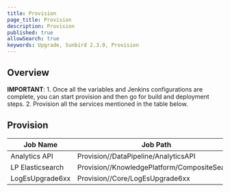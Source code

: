 ```yaml
---
title: Provision
page_title: Provision
description: Provision
published: true
allowSearch: true
keywords: Upgrade, Sunbird 2.3.0, Provision
---
```


## Overview

**IMPORTANT**: 1. Once all the variables and Jenkins configurations are complete, you can start provision and 
then go for build and deployment steps.
2. Provision all the services mentioned in the table below.

## Provision

Job Name | Job Path |
--- | --- |
Analytics API| Provision/<env>/DataPipeline/AnalyticsAPI |
LP Elasticsearch| Provision/<env>/KnowledgePlatform/CompositeSearch |
LogEsUpgrade6xx| Provision/<env>/Core/LogEsUpgrade6xx |
